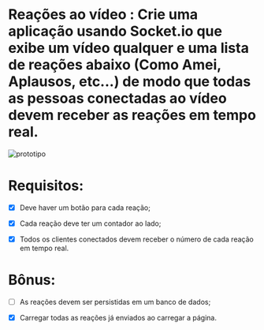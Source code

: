 # Reações ao vídeo : Crie uma aplicação usando Socket.io que exibe um vídeo qualquer e uma lista de reações abaixo (Como Amei, Aplausos, etc...) de modo que todas as pessoas conectadas ao vídeo devem receber as reações em tempo real.

![prototipo](https://s3.us-east-2.amazonaws.com/assets.app.betrybe.com/back-end/nodejs/socketio-practicing/images/Reacao-video-c99e41020aef2b736cb8ae74028aad21.png)

# Requisitos:
- [X] Deve haver um botão para cada reação;

- [X] Cada reação deve ter um contador ao lado;

- [X] Todos os clientes conectados devem receber o número de cada reação em tempo real.

# Bônus:
- [ ] As reações devem ser persistidas em um banco de dados;

- [x] Carregar todas as reações já enviados ao carregar a página.